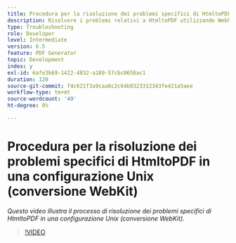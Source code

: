 ```yaml
---
title: Procedura per la risoluzione dei problemi specifici di HtmltoPDF in una configurazione Unix (conversione WebKit)
description: Risolvere i problemi relativi a HtmltoPDF utilizzando Webkit su UNIX Setup.
type: Troubleshooting
role: Developer
level: Intermediate
version: 6.5
feature: PDF Generator
topic: Development
index: y
exl-id: 6afe3b69-1422-4832-a189-57cbc0658ac1
duration: 120
source-git-commit: f4c621f3a9caa8c2c64b8323312343fe421a5aee
workflow-type: tm+mt
source-wordcount: '49'
ht-degree: 0%

---
```


# Procedura per la risoluzione dei problemi specifici di HtmltoPDF in una configurazione Unix (conversione WebKit)

*Questo video illustra il processo di risoluzione dei problemi specifici di HtmltoPDF in una configurazione Unix (conversione WebKit).*

>[!VIDEO](https://video.tv.adobe.com/v/335548?quality=12&learn=on)
